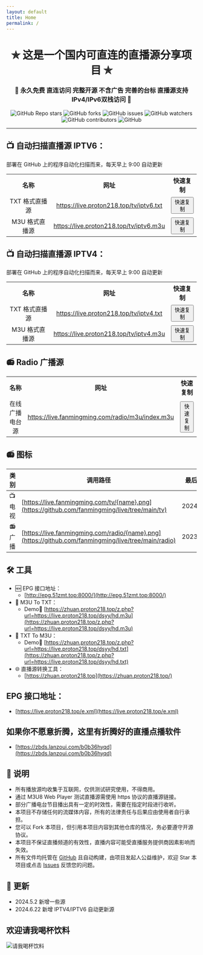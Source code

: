 ```yaml
---
layout: default
title: Home
permalink: /
---
```


<h1 align="center">✯ 这是一个国内可直连的直播源分享项目 ✯</h1>

<h3 align="center">🔕 永久免费 直连访问 完整开源 不含广告 完善的台标 直播源支持IPv4/IPv6双栈访问 🔕</h3>

<p align="center">
  <img alt="GitHub Repo stars" src="https://img.shields.io/github/stars/vbskycn/iptv">
  <img alt="GitHub forks" src="https://img.shields.io/github/forks/vbskycn/iptv">
  <img alt="GitHub issues" src="https://img.shields.io/github/issues/vbskycn/iptv">
  <img alt="GitHub watchers" src="https://img.shields.io/github/watchers/vbskycn/iptv">
  <img alt="GitHub contributors" src="https://img.shields.io/github/contributors/vbskycn/iptv">
  <img alt="GitHub" src="https://img.shields.io/github/license/vbskycn/iptv">
</p>

---

## 📺 自动扫描直播源 IPTV6：

部署在 GitHub 上的程序自动化扫描而来，每天早上 9:00 自动更新

<table style="width:100%; border-collapse: collapse; text-align: center;">
  <tr>
    <th>名称</th>
    <th>网址</th>
    <th>快速复制</th>
  </tr>
  <tr>
    <td>TXT 格式直播源</td>
    <td><a href="https://live.proton218.top/tv/iptv6.txt">https://live.proton218.top/tv/iptv6.txt</a></td>
    <td><button onclick="copyToClipboard('https://live.proton218.top/tv/iptv6.txt')">快速复制</button></td>
  </tr>
  <tr>
    <td>M3U 格式直播源</td>
    <td><a href="https://live.proton218.top/tv/iptv6.m3u">https://live.proton218.top/tv/iptv6.m3u</a></td>
    <td><button onclick="copyToClipboard('https://live.proton218.top/tv/iptv6.m3u')">快速复制</button></td>
  </tr>
</table>

<script>
function copyToClipboard(text) {
  const input = document.createElement('textarea');
  input.value = text;
  document.body.appendChild(input);
  input.select();
  document.execCommand('copy');
  document.body.removeChild(input);
  alert('已复制到剪贴板');
}
</script>

## 📺 自动扫描直播源 IPTV4：

部署在 GitHub 上的程序自动化扫描而来，每天早上 9:00 自动更新

<table style="width:100%; border-collapse: collapse; text-align: center;">
  <tr>
    <th>名称</th>
    <th>网址</th>
    <th>快速复制</th>
  </tr>
  <tr>
    <td>TXT 格式直播源</td>
    <td><a href="https://live.proton218.top/tv/iptv4.txt">https://live.proton218.top/tv/iptv4.txt</a></td>
    <td><button onclick="copyToClipboard('https://live.proton218.top/tv/iptv4.txt')">快速复制</button></td>
  </tr>
  <tr>
    <td>M3U 格式直播源</td>
    <td><a href="https://live.proton218.top/tv/iptv4.m3u">https://live.proton218.top/tv/iptv4.m3u</a></td>
    <td><button onclick="copyToClipboard('https://live.proton218.top/tv/iptv4.m3u')">快速复制</button></td>
  </tr>
</table>


## 📻 Radio 广播源

<table style="width:100%; border-collapse: collapse; text-align: center;">
  <tr>
    <th>名称</th>
    <th>网址</th>
    <th>快速复制</th>
  </tr>
  <tr>
    <td>在线广播电台源</td>
    <td><a href="https://live.fanmingming.com/radio/m3u/index.m3u">https://live.fanmingming.com/radio/m3u/index.m3u</a></td>
    <td><button onclick="copyToClipboard('https://live.fanmingming.com/radio/m3u/index.m3u')">快速复制</button></td>
  </tr>
</table>


## 📻 图标

| 类别   | 调用路径                                                     | 最后更新  |
| ------ | ------------------------------------------------------------ | --------- |
| 📺 电视 | [https://live.fanmingming.com/tv/{name}.png](https://github.com/fanmingming/live/tree/main/tv) | 2024.3.15 |
| 📻 广播 | [https://live.fanmingming.com/radio/{name}.png](https://github.com/fanmingming/live/tree/main/radio) | 2023.8.27 |



## 🛠️ 工具

- 🆕 EPG 接口地址：
  - [http://epg.51zmt.top:8000/](http://epg.51zmt.top:8000/)
- 📄 M3U To TXT：
  - Demo🔗 [https://zhuan.proton218.top/z.php?url=https://live.proton218.top/dsyy/hd.m3u](https://zhuan.proton218.top/z.php?url=https://live.proton218.top/dsyy/hd.m3u)
- 📄 TXT To M3U：
  - Demo🔗 [https://zhuan.proton218.top/z.php?url=https://live.proton218.top/dsyy/hd.txt](https://zhuan.proton218.top/z.php?url=https://live.proton218.top/dsyy/hd.txt)
- 🌐 直播源转换工具：
  - [https://zhuan.proton218.top](https://zhuan.proton218.top/)

## EPG 接口地址：

- [https://live.proton218.top/e.xml](https://live.proton218.top/e.xml)

## 如果你不愿意折腾，这里有折腾好的直播点播软件

- [https://zbds.lanzoui.com/b0b36hyqd](https://zbds.lanzoui.com/b0b36hyqd)

## 📖 说明

- 所有播放源均收集于互联网，仅供测试研究使用，不得商用。
- 通过 M3U8 Web Player 测试直播源需使用 https 协议的直播源链接。
- 部分广播电台节目播出具有一定的时效性，需要在指定时段进行收听。
- 本项目不存储任何的流媒体内容，所有的法律责任与后果应由使用者自行承担。
- 您可以 Fork 本项目，但引用本项目内容到其他仓库的情况，务必要遵守开源协议。
- 本项目不保证直播频道的有效性，直播内容可能受直播服务提供商因素影响而失效。
- 所有文件均托管在 [GitHub](https://github.com/vbskycn/iptv) 且自动构建，由项目发起人公益维护，欢迎 Star 本项目或点击 [Issues](https://github.com/vbskycn/iptv/issues/new/choose) 反馈您的问题。

## 📔 更新

- 2024.5.2 新增一些源
- 2024.6.22 新增 IPTV4/IPTV6 自动更新源

## 欢迎请我喝杯饮料

![请我喝杯饮料](https://cdn.jsdelivr.net/gh/vbskycn/tu@main/img/ds.jpg)